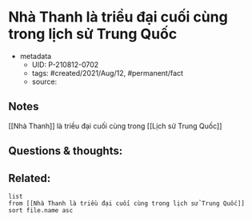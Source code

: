 ---
---

# Nhà Thanh là triều đại cuối cùng trong lịch sử Trung Quốc

- metadata
	- UID: P-210812-0702
	- tags: #created/2021/Aug/12, #permanent/fact 
	- source: 

## Notes
[[Nhà Thanh]] là triều đại cuối cùng trong [[Lịch sử Trung Quốc]]

## Questions & thoughts:

## Related:
```dataview
list
from [[Nhà Thanh là triều đại cuối cùng trong lịch sử Trung Quốc]]
sort file.name asc
```
